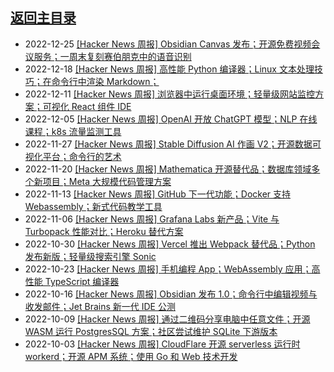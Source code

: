 ## [返回主目录](../README.md)

- 2022-12-25 [[Hacker News 周报] Obsidian Canvas 发布；开源免费视频会议服务；一周末复刻赛伯朋克中的语音识别](./2022Q4/2022-12-Hacker-News.md) 
- 2022-12-18 [[Hacker News 周报] 高性能 Python 编译器；Linux 文本处理技巧；在命令行中渲染 Markdown；](./2022Q4/2022-12-Hacker-News.md) 
- 2022-12-11 [[Hacker News 周报] 浏览器中运行桌面环境；轻量级网站监控方案；可视化 React 组件 IDE](./2022Q4/2022-12-Hacker-News.md) 
- 2022-12-05 [[Hacker News 周报] OpenAI 开放 ChatGPT 模型；NLP 在线课程；k8s 流量监测工具](./2022Q4/2022-12-Hacker-News.md) 
- 2022-11-27 [[Hacker News 周报] Stable Diffusion AI 作画 V2；开源数据可视化平台；命令行的艺术](./2022Q4/2022-11-Hacker-News.md) 
- 2022-11-20 [[Hacker News 周报] Mathematica 开源替代品；数据库领域多个新项目；Meta 大规模代码管理方案](./2022Q4/2022-11-Hacker-News.md) 
- 2022-11-13 [[Hacker News 周报] GitHub 下一代功能；Docker 支持 Webassembly；新式代码教学工具](./2022Q4/2022-11-Hacker-News.md) 
- 2022-11-06 [[Hacker News 周报] Grafana Labs 新产品；Vite 与 Turbopack 性能对比；Heroku 替代方案](./2022Q4/2022-11-Hacker-News.md) 
- 2022-10-30 [[Hacker News 周报] Vercel 推出 Webpack 替代品；Python 发布新版；轻量级搜索引擎 Sonic](./2022Q4/2022-10-Hacker-News.md) 
- 2022-10-23 [[Hacker News 周报] 手机编程 App；WebAssembly 应用；高性能 TypeScript 编译器](./2022Q4/2022-10-Hacker-News.md) 
- 2022-10-16 [[Hacker News 周报] Obsidian 发布 1.0；命令行中编辑视频与收发邮件；Jet Brains 新一代 IDE 公测](./2022Q4/2022-10-Hacker-News.md) 
- 2022-10-09 [[Hacker News 周报] 通过二维码分享电脑中任意文件；开源 WASM 运行 PostgresSQL 方案；社区尝试维护 SQLite 下游版本](./2022Q4/2022-10-Hacker-News.md) 
- 2022-10-03 [[Hacker News 周报] CloudFlare 开源 serverless 运行时 workerd；开源 APM 系统；使用 Go 和 Web 技术开发](./2022Q4/2022-10-Hacker-News.md) 
